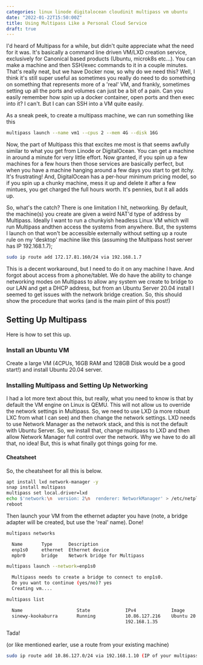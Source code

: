 ```yaml
---
categories: linux linode digitalocean cloudinit multipass vm ubuntu
date: "2022-01-22T15:50:00Z"
title: Using Multipass Like a Personal Cloud Service
draft: true
---
```


I'd heard of Multipass for a while, but didn't quite appreciate what the need for it was. It's basically a command line driven VM/LXD creation service, exclusively for Canonical based products (Ubuntu, microk8s etc...). You can make a machine and then SSH/exec commands to it in a couple minutes. That's really neat, but we have Docker now, so why do we need this? Well, I think it's still super useful as sometimes you really do need to do something on something that represents more of a 'real' VM, and frankly, sometimes setting up all the ports and volumes can just be a bit of a pain. Can you easily remember how spin up a docker container, open ports and then exec into it? I can't. But I can can SSH into a VM quite easily.

As a sneak peek, to create a multipass machine, we can run something like this

```bash
multipass launch --name vm1 --cpus 2 --mem 4G --disk 16G
```

Now, the part of Multipass this that excites me most is that seems awfully similar to what you get from Linode or DigitalOcean. You can get a machine in around a minute for very little effort. Now granted, if you spin up a few machines for a few hours then those services are basically perfect, but when you have a machine hanging around a few days you start to get itchy. It's frustrating! And, DigitalOcean has a per-hour minimum pricing model, so if you spin up a chunky machine, mess it up and delete it after a few mintues, you get charged the full hours worth. It's pennies, but it all adds up.

So, what's the catch? There is one limitation I hit, networking. By default, the machine(s) you create are given a weird NAT'd type of address by Multipass. Ideally I want to run a chunkyish headless Linux VM which will run Multipass andthen access the systems from anywhere. But, the systems I launch on that won't be accessible externally without setting up a route rule on my 'desktop' machine like this (assuming the Multipass host server has IP 192.168.1.7);

```bash
sudo ip route add 172.17.81.160/24 via 192.168.1.7
```

This is a decent workaround, but I need to do it on any machine I have. And forgot about access from a phone/tablet. We do have the ability to change networking modes on Multipass to allow any system we create to bridge to our LAN and get a DHCP address, but from an Ubuntu Server 20.04 install I seemed to get issues with the network bridge creation. So, this should show the procedure that works (and is the main piint of this post!)

## Setting Up Multipass

Here is how to set this up.

### Install an Ubuntu VM

Create a large VM (4CPUs, 16GB RAM and 128GB Disk would be a good start!) and install Ubuntu 20.04 server.

### Installing Multipass and Setting Up Networking

I had a lot more text about this, but really, what you need to know is that by default the VM engine on Linux is QEMU. This will not allow us to override the network settings in Multipass. So, we need to use LXD (a more robust LXC from what I can see) and then change the network settings. LXD needs to use Network Manager as the network stack, and this is not the default with Ubuntu Server. So, we install that, change multipass to LXD and then allow Network Manager full control over the network. Why we have to do all that, no idea! But, this is what finally got things going for me.

#### Cheatsheet

So, the cheatsheet for all this is below.

```bash
apt install lxd network-manager -y
snap install multipass
multipass set local.driver=lxd
echo $'network:\n  version: 2\n  renderer: NetworkManager' > /etc/netplan/00-installer-config.yaml
reboot
```

Then launch your VM from the ethernet adapter you have (note, a bridge adapter will be created, but use the 'real' name). Done!

```bash
multipass networks

  Name       Type      Description
  enp1s0     ethernet  Ethernet device
  mpbr0      bridge    Network bridge for Multipass

multipass launch --network=enp1s0

  Multipass needs to create a bridge to connect to enp1s0.
  Do you want to continue (yes/no)? yes
  Creating vm....

multipass list

  Name                    State             IPv4             Image
  sinewy-kookaburra       Running           10.86.127.216    Ubuntu 20.04 LTS
                                            192.168.1.35
```

Tada!

(or like mentioned earler, use a route from your existing machine)

```bash
sudo ip route add 10.86.127.0/24 via 192.168.1.10 (IP of your multipass server)
```
